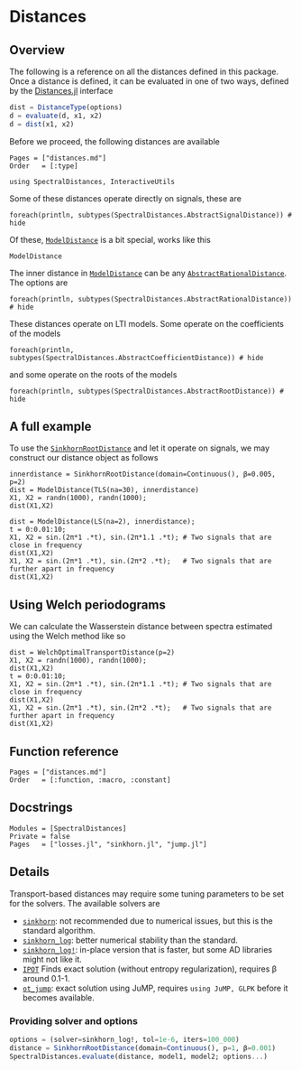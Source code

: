 # Distances

## Overview

The following is a reference on all the distances defined in this package. Once a distance is defined, it can be evaluated in one of two ways, defined by the  [Distances.jl](https://github.com/JuliaStats/Distances.jl) interface
```julia
dist = DistanceType(options)
d = evaluate(d, x1, x2)
d = dist(x1, x2)
```
Before we proceed, the following distances are available
```@index
Pages = ["distances.md"]
Order   = [:type]
```
```@setup dist
using SpectralDistances, InteractiveUtils
```

Some of these distances operate directly on signals, these are
```@example dist
foreach(println, subtypes(SpectralDistances.AbstractSignalDistance)) # hide
```
Of these, [`ModelDistance`](@ref) is a bit special, works like this
```@docs
ModelDistance
```
The inner distance in [`ModelDistance`](@ref) can be any [`AbstractRationalDistance`](@ref). The options are
```@example dist
foreach(println, subtypes(SpectralDistances.AbstractRationalDistance)) # hide
```
These distances operate on LTI models. Some operate on the coefficients of the models
```@example dist
foreach(println, subtypes(SpectralDistances.AbstractCoefficientDistance)) # hide
```
and some operate on the roots of the models
```@example dist
foreach(println, subtypes(SpectralDistances.AbstractRootDistance)) # hide
```

## A full example
To use the [`SinkhornRootDistance`](@ref) and let it operate on signals, we may construct our distance object as follows
```@repl dist
innerdistance = SinkhornRootDistance(domain=Continuous(), β=0.005, p=2)
dist = ModelDistance(TLS(na=30), innerdistance)
X1, X2 = randn(1000), randn(1000);
dist(X1,X2)

dist = ModelDistance(LS(na=2), innerdistance);
t = 0:0.01:10;
X1, X2 = sin.(2π*1 .*t), sin.(2π*1.1 .*t); # Two signals that are close in frequency
dist(X1,X2)
X1, X2 = sin.(2π*1 .*t), sin.(2π*2 .*t);   # Two signals that are further apart in frequency
dist(X1,X2)
```

## Using Welch periodograms
We can calculate the Wasserstein distance between spectra estimated using the Welch method like so
```@repl dist
dist = WelchOptimalTransportDistance(p=2)
X1, X2 = randn(1000), randn(1000);
dist(X1,X2)
t = 0:0.01:10;
X1, X2 = sin.(2π*1 .*t), sin.(2π*1.1 .*t); # Two signals that are close in frequency
dist(X1,X2)
X1, X2 = sin.(2π*1 .*t), sin.(2π*2 .*t);   # Two signals that are further apart in frequency
dist(X1,X2)
```


## Function reference

```@index
Pages = ["distances.md"]
Order   = [:function, :macro, :constant]
```

## Docstrings
```@autodocs
Modules = [SpectralDistances]
Private = false
Pages   = ["losses.jl", "sinkhorn.jl", "jump.jl"]
```

## Details
Transport-based distances may require some tuning parameters to be set for the solvers. The available solvers are
- [`sinkhorn`](@ref): not recommended due to numerical issues, but this is the standard algorithm.
- [`sinkhorn_log`](@ref): better numerical stability than the standard.
- [`sinkhorn_log!`](@ref): in-place version that is faster, but some AD libraries might not like it.
- [`IPOT`](@ref) Finds exact solution (without entropy regularization), requires β around 0.1-1.
- [`ot_jump`](@ref): exact solution using JuMP, requires `using JuMP, GLPK` before it becomes available.

### Providing solver and options
```julia
options = (solver=sinkhorn_log!, tol=1e-6, iters=100_000)
distance = SinkhornRootDistance(domain=Continuous(), p=1, β=0.001)
SpectralDistances.evaluate(distance, model1, model2; options...)
```
